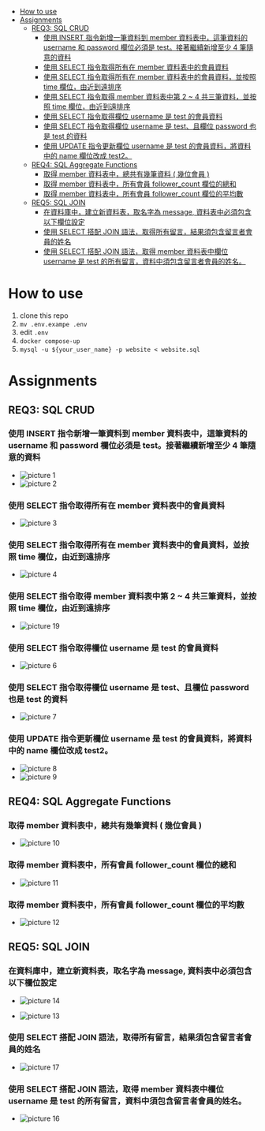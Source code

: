- [How to use](#how-to-use)
- [Assignments](#assignments)
	- [REQ3: SQL CRUD](#req3-sql-crud)
		- [使用 INSERT 指令新增一筆資料到 member 資料表中，這筆資料的 username 和 password 欄位必須是 test。接著繼續新增至少 4 筆隨意的資料](#使用-insert-指令新增一筆資料到-member-資料表中這筆資料的-username-和-password-欄位必須是-test接著繼續新增至少-4-筆隨意的資料)
		- [使用 SELECT 指令取得所有在 member 資料表中的會員資料](#使用-select-指令取得所有在-member-資料表中的會員資料)
		- [使用 SELECT 指令取得所有在 member 資料表中的會員資料，並按照 time 欄位，由近到遠排序](#使用-select-指令取得所有在-member-資料表中的會員資料並按照-time-欄位由近到遠排序)
		- [使用 SELECT 指令取得 member 資料表中第 2 ~ 4 共三筆資料，並按照 time 欄位，由近到遠排序](#使用-select-指令取得-member-資料表中第-2--4-共三筆資料並按照-time-欄位由近到遠排序)
		- [使用 SELECT 指令取得欄位 username 是 test 的會員資料](#使用-select-指令取得欄位-username-是-test-的會員資料)
		- [使用 SELECT 指令取得欄位 username 是 test、且欄位 password 也是 test 的資料](#使用-select-指令取得欄位-username-是-test且欄位-password-也是-test-的資料)
		- [使用 UPDATE 指令更新欄位 username 是 test 的會員資料，將資料中的 name 欄位改成 test2。](#使用-update-指令更新欄位-username-是-test-的會員資料將資料中的-name-欄位改成-test2)
	- [REQ4: SQL Aggregate Functions](#req4-sql-aggregate-functions)
		- [取得 member 資料表中，總共有幾筆資料 ( 幾位會員 )](#取得-member-資料表中總共有幾筆資料--幾位會員-)
		- [取得 member 資料表中，所有會員 follower_count 欄位的總和](#取得-member-資料表中所有會員-follower_count-欄位的總和)
		- [取得 member 資料表中，所有會員 follower_count 欄位的平均數](#取得-member-資料表中所有會員-follower_count-欄位的平均數)
	- [REQ5: SQL JOIN](#req5-sql-join)
		- [在資料庫中，建立新資料表，取名字為 message, 資料表中必須包含以下欄位設定](#在資料庫中建立新資料表取名字為-message-資料表中必須包含以下欄位設定)
		- [使用 SELECT 搭配 JOIN 語法，取得所有留言，結果須包含留言者會員的姓名](#使用-select-搭配-join-語法取得所有留言結果須包含留言者會員的姓名)
		- [使用 SELECT 搭配 JOIN 語法，取得 member 資料表中欄位 username 是 test 的所有留言，資料中須包含留言者會員的姓名。](#使用-select-搭配-join-語法取得-member-資料表中欄位-username-是-test-的所有留言資料中須包含留言者會員的姓名)

# How to use
1.  clone this repo
2.  `mv .env.exampe .env`
3.  edit `.env`
3.  ` docker compose-up `
4.  `mysql -u ${your_user_name} -p website < website.sql`

# Assignments
## REQ3: SQL CRUD

### 使用 INSERT 指令新增一筆資料到 member 資料表中，這筆資料的 username 和 password 欄位必須是 test。接著繼續新增至少 4 筆隨意的資料

-   ![picture 1](images/fc442e1f82a84c576f89538e2e3ed9169911feafa1b20df57acc7fff76e1102c.png)
-   ![picture 2](images/9eb54c7b368359ad9deafa57e9c108de38860f4d44e2ab5386c87325c82e790a.png)

### 使用 SELECT 指令取得所有在 member 資料表中的會員資料

-   ![picture 3](images/f580ab246b453809a36e68fd93766ccbc3f29e7b2b09a9f51bf29278763cf65b.png)

### 使用 SELECT 指令取得所有在 member 資料表中的會員資料，並按照 time 欄位，由近到遠排序

-   ![picture 4](images/a750d489248a381517fa6745aad07f7f025daa10f19659c62d4ca525fc96e365.png)

### 使用 SELECT 指令取得 member 資料表中第 2 ~ 4 共三筆資料，並按照 time 欄位，由近到遠排序

-   ![picture 19](images/94d5d1f2366047fb3e5887eb8c09f944cd0420c4b13279dc69227b65df07e183.png)

### 使用 SELECT 指令取得欄位 username 是 test 的會員資料

-   ![picture 6](images/9f0d3b3c97b450e3fb17490a7c8df00065f2d3386ec1a0b329d9516d48acbb1e.png)

### 使用 SELECT 指令取得欄位 username 是 test、且欄位 password 也是 test 的資料

-   ![picture 7](images/89968cb994501ea6cf0193f3d677cdbb84d2ffc0275ac459bb7f7e1867e2b9af.png)

### 使用 UPDATE 指令更新欄位 username 是 test 的會員資料，將資料中的 name 欄位改成 test2。

-   ![picture 8](images/c7bd209ccf6fd6dca714b8adf66982d43cececbbaff17ce52d81d123eb4ba016.png)
-   ![picture 9](images/16ec91a7befdc2b34f2a42812849783437595d7d7f26f4df1bfa9ae3b48626f4.png)

## REQ4: SQL Aggregate Functions

### 取得 member 資料表中，總共有幾筆資料 ( 幾位會員 )

-   ![picture 10](images/232bbbbf3eac13e225036f0c9b2c8df17bf9ae30da60710aa7e877d497f14616.png)

### 取得 member 資料表中，所有會員 follower_count 欄位的總和

-   ![picture 11](images/63fcad92c1485a4b32a00262b2fc913e32a7be4a0bc0df154284095861478334.png)

### 取得 member 資料表中，所有會員 follower_count 欄位的平均數

-   ![picture 12](images/744fe4adbe340db1af3e52727047a99d125b937a16f300467a523d1032429fbf.png)

## REQ5: SQL JOIN

### 在資料庫中，建立新資料表，取名字為 message, 資料表中必須包含以下欄位設定

-   ![picture 14](images/d9c54e73c4ab0d22a7e6669b1302ffbb479346937566d097bf3849c97c6486d3.png)

-   ![picture 13](images/08f1fc9934742128605ad3aa2aad28f87ead7a1c6e055900f028efdbb8717272.png)

### 使用 SELECT 搭配 JOIN 語法，取得所有留言，結果須包含留言者會員的姓名

-   ![picture 17](images/6a7c4cedaa1dfd7db1c78bb22639a9408e2411030d78d67603a828a6b621464d.png)

### 使用 SELECT 搭配 JOIN 語法，取得 member 資料表中欄位 username 是 test 的所有留言，資料中須包含留言者會員的姓名。

-   ![picture 16](images/9247f569391bb0a8853ef7ae21061a27067da1fd5d4494f4295b4d0096784aee.png)
